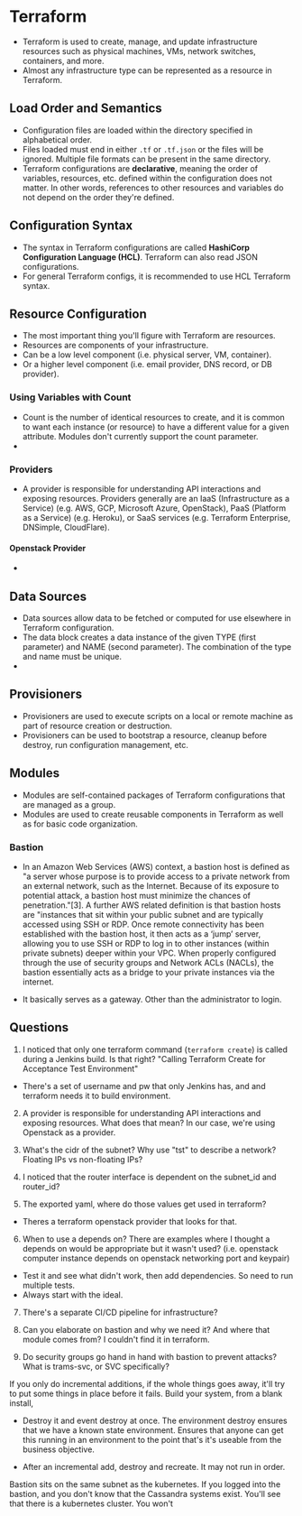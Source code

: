 # Terraform

- Terraform is used to create, manage, and update infrastructure resources such as physical machines, VMs, network switches, containers, and more.
- Almost any infrastructure type can be represented as a resource in Terraform.

## Load Order and Semantics

- Configuration files are loaded within the directory specified in alphabetical order.
- Files loaded must end in either `.tf` or `.tf.json` or the files will be ignored. Multiple file formats can be present in the same directory.
- Terraform configurations are **declarative**, meaning the order of variables, resources, etc. defined within the configuration does not matter. In other words, references to other resources and variables do not depend on the order they're defined.

## Configuration Syntax

- The syntax in Terraform configurations are called **HashiCorp Configuration Language (HCL)**. Terraform can also read JSON configurations.
- For general Terraform configs, it is recommended to use HCL Terraform syntax.

## Resource Configuration

- The most important thing you'll figure with Terraform are resources.
- Resources are components of your infrastructure.
- Can be a low level component (i.e. physical server, VM, container).
- Or a higher level component (i.e. email provider, DNS record, or DB provider).

### Using Variables with Count

- Count is the number of identical resources to create, and it is common to want each instance (or resource) to have a different value for a given attribute. Modules don't currently support the count parameter. 
- 

### Providers

- A provider is responsible for understanding API interactions and exposing resources. Providers generally are an IaaS (Infrastructure as a Service) (e.g. AWS, GCP, Microsoft Azure, OpenStack), PaaS (Platform as a Service) (e.g. Heroku), or SaaS services (e.g. Terraform Enterprise, DNSimple, CloudFlare).

#### Openstack Provider

- 

## Data Sources

- Data sources allow data to be fetched or computed for use elsewhere in Terraform configuration.
- The data block creates a data instance of the given TYPE (first parameter) and NAME (second parameter). The combination of the type and name must be unique.
- 

## Provisioners 

- Provisioners are used to execute scripts on a local or remote machine as part of resource creation or destruction.
- Provisioners can be used to bootstrap a resource, cleanup before destroy, run configuration management, etc.

## Modules

- Modules are self-contained packages of Terraform configurations that are managed as a group.
- Modules are used to create reusable components in Terraform as well as for basic code organization.


### Bastion 

- In an Amazon Web Services (AWS) context, a bastion host is defined as "a server whose purpose is to provide access to a private network from an external network, such as the Internet. Because of its exposure to potential attack, a bastion host must minimize the chances of penetration."[3]. A further AWS related definition is that bastion hosts are "instances that sit within your public subnet and are typically accessed using SSH or RDP. Once remote connectivity has been established with the bastion host, it then acts as a ‘jump’ server, allowing you to use SSH or RDP to log in to other instances (within private subnets) deeper within your VPC. When properly configured through the use of security groups and Network ACLs (NACLs), the bastion essentially acts as a bridge to your private instances via the internet.

- It basically serves as a gateway. Other than the administrator to login.

## Questions

1. I noticed that only one terraform command (`terraform create`) is called during a Jenkins build. Is that right? "Calling Terraform Create for Acceptance Test Environment"
- There's a set of username and pw that only Jenkins has, and and terraform needs it to build environment.

2. A provider is responsible for understanding API interactions and exposing resources. What does that mean? In our case, we're using Openstack as a provider.

3. What's the cidr of the subnet? Why use "tst" to describe a network? Floating IPs vs non-floating IPs?

4. I noticed that the router interface is dependent on the subnet_id and router_id?

5. The exported yaml, where do those values get used in terraform?
- Theres a terraform openstack provider that looks for that.


6. When to use a depends on? There are examples where I thought a depends on would be appropriate but it wasn't used? (i.e. openstack computer instance depends on openstack networking port and keypair)
- Test it and see what didn't work, then add dependencies. So need to run multiple tests. 
- Always start with the ideal.

7. There's a separate CI/CD pipeline for infrastructure?

8. Can you elaborate on bastion and why we need it? And where that module comes from? I couldn't find it in terraform.

9. Do security groups go hand in hand with bastion to prevent attacks? What is trams-svc, or SVC specifically?

If you only do incremental additions, if the whole things goes away, it'll try to put some things in place before it fails. Build your system, from a blank install,

- Destroy it and event destroy at once. The environment destroy ensures that we have a known state environment. Ensures that anyone can get this running in an environment to the point that's it's useable from the business objective.

- After an incremental add, destroy and recreate. It may not run in order. 

Bastion sits on the same subnet as the kubernetes. If you logged into the bastion, and you don't know that the Cassandra systems exist. You'll see that there is a kubernetes  cluster. You won't 